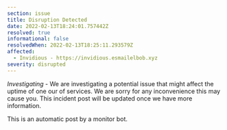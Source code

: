 ```yaml
---
section: issue
title: Disruption Detected
date: 2022-02-13T18:24:01.757442Z
resolved: true
informational: false
resolvedWhen: 2022-02-13T18:25:11.293579Z
affected:
  - Invidious - https://invidious.esmailelbob.xyz
severity: disrupted
---
```

*Investigating* - We are investigating a potential issue that might affect the uptime of one our of services. We are sorry for any inconvenience this may cause you. This incident post will be updated once we have more information.

This is an automatic post by a monitor bot.
        